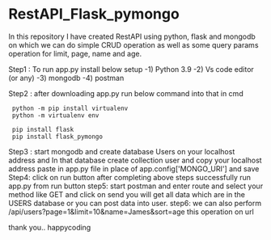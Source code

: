 # RestAPI_Flask_pymongo
In this repository I have created RestAPI using python, flask and mongodb on which we can do simple CRUD operation as well as some query params operation for limit, page, name and age.

Step1 : To run app.py install below setup
       -1) Python 3.9
       -2) Vs code editor (or any)
       -3) mongodb 
       -4) postman
       
Step2 : after downloading app.py run below command into that in cmd
    
     python -m pip install virtualenv
     python -m virtualenv env
     
     pip install flask
     pip install flask_pymongo
     
Step3 : start mongodb and create database Users on your localhost address and In that database create collection user and copy your localhost address paste in app.py file in place of app.config['MONGO_URI'] and save 
Step4:  click on run button after completing above steps successfully run app.py from run button
step5:  start postman and enter route and select your method like GET and click on send you will get all data which are in the USERS database or you can post data into user.
step6:  we can also perform /api/users?page=1&limit=10&name=James&sort=age this operation on url

thank you..
happycoding


     
